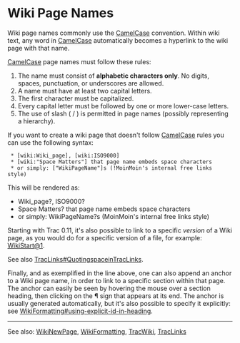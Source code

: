 # Wiki Page Names


Wiki page names commonly use the [CamelCase](camel-case) convention. Within wiki text, any word in [CamelCase](camel-case) automatically becomes a hyperlink to the wiki page with that name.

[CamelCase](camel-case) page names must follow these rules:

1. The name must consist of **alphabetic characters only**. No digits, spaces, punctuation, or underscores are allowed.
1. A name must have at least two capital letters.
1. The first character must be capitalized.
1. Every capital letter must be followed by one or more lower-case letters. 
1. The use of slash ( / ) is permitted in page names (possibly representing a hierarchy).


If you want to create a wiki page that doesn't follow [CamelCase](camel-case) rules you can use the following syntax:

```wiki
 * [wiki:Wiki_page], [wiki:ISO9000]
 * [wiki:"Space Matters"] that page name embeds space characters
 * or simply: ["WikiPageName"]s (!MoinMoin's internal free links style)
```


This will be rendered as:

- Wiki_page?, ISO9000?
- Space Matters? that page name embeds space characters
- or simply: WikiPageName?s (MoinMoin's internal free links style)


Starting with Trac 0.11, it's also possible to link to a specific *version* of a Wiki page, as you would do for a specific version of a file, for example: [WikiStart\@1](wiki-start?version=1).


See also [TracLinks\#QuotingspaceinTracLinks](trac-links#quoting-space-in-traclinks).


Finally, and as exemplified in the line above, one can also append an anchor to a Wiki page name, in order to link to a specific section within that page. The anchor can easily be seen by hovering the mouse over a section heading, then clicking on the ¶ sign that appears at its end. The anchor is usually generated automatically, but it's also possible to specify it explicitly: see [WikiFormatting\#using-explicit-id-in-heading](wiki-formatting#).

---


See also: [WikiNewPage](wiki-new-page), [WikiFormatting](wiki-formatting), [TracWiki](trac-wiki), [TracLinks](trac-links)
